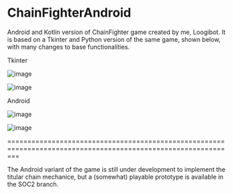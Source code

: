 # ChainFighterAndroid
Android and Kotlin version of ChainFighter game created by me, Loogibot.
It is based on a Tkinter and Python version of the same game, shown below, with many changes to base functionalities.

Tkinter

![image](https://user-images.githubusercontent.com/94766364/234389475-54262164-f3dd-4696-ab70-4f6e40d4bfcd.png)

![image](https://user-images.githubusercontent.com/94766364/234389717-8d1b7667-7c85-4bfe-b085-fa3ec9287610.png)

Android

![image](https://user-images.githubusercontent.com/94766364/234393354-4ec14182-9e0e-4dd5-b1a7-d6cd59368167.png)

![image](https://user-images.githubusercontent.com/94766364/234395176-060b2132-367f-4df5-8ca3-5c63b0d8ce29.png)

===============================================================================================================

The Android variant of the game is still under development to implement the titular chain mechanice, but a (somewhat) 
playable prototype is available in the SOC2 branch.

